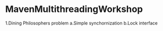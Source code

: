# MavenMultithreadingWorkshop
1.Dining Philosophers problem 
a.Simple synchornization
b.Lock interface 
